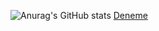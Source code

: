 ![Anurag's GitHub stats](https://github-readme-stats.vercel.app/api?username=extend64&show_icons=true&theme=radical)
[Deneme](https://api.lanyard.rest/v1/users/861438408953036811)
